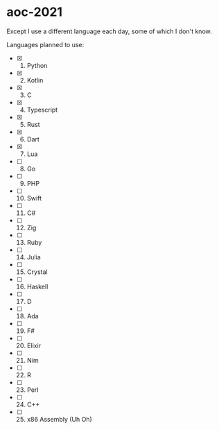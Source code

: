 # aoc-2021

Except I use a different language each day, some of which I don't know.

Languages planned to use:

- [x] 1. Python
- [x] 2. Kotlin
- [x] 3. C
- [x] 4. Typescript
- [x] 5. Rust
- [x] 6. Dart
- [x] 7. Lua
- [ ] 8. Go
- [ ] 9. PHP
- [ ] 10. Swift
- [ ] 11. C#
- [ ] 12. Zig
- [ ] 13. Ruby
- [ ] 14. Julia
- [ ] 15. Crystal
- [ ] 16. Haskell
- [ ] 17. D
- [ ] 18. Ada
- [ ] 19. F#
- [ ] 20. Elixir
- [ ] 21. Nim
- [ ] 22. R
- [ ] 23. Perl
- [ ] 24. C++
- [ ] 25. x86 Assembly (Uh Oh)
